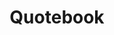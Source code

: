 ---
layout: work
title: Quotebook
meta: Description of portfolio peice
next-piece: "/piece-four/"
prev-piece: "/piece-two/"
banner: quotebook-banner.jpg
supertitle: quotebook.svg
supersub: Personal quotebook about life
goal: This will be about what the goal of my piece was.
obstacles: I will then talk about what obstacles I encountered during the process.
outcome: I will then talk about why I did what I did to accomplish the goal. And maybe what I enjoyed and didnt enjoy about the project.
images:
  - quotebook_one.jpg
  - quotebook_two.jpg
  - quotebook_three.jpg
  - quotebook_six.jpg
  - quotebook_seven.jpg
  - quotebook_nine.jpg
  - quotebook_ten.jpg
  - quotebook_eleven.jpg
  - quotebook_twelve.jpg
tags:
  - id.svg
  - ai.svg
---
